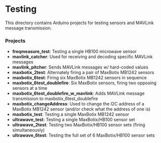 # Testing
This directory contains Arduino projects for testing sensors and MAVLink message transmission.

### Projects
* **freqmeasure_test**: Testing a single HB100 microwave sensor
* **mavlink_catcher**: Used for receiving and decoding specific MAVLink messages
* **mavlink_pitcher**: Sends MAVLink messages w/ hard-coded values
* **maxbotix_2test**: Alternately firing a pair of MaxBotix MB1242 sensors
* **maxbotix_6test**: Firing six MaxBotix MB1242 sensors in sequence
* **maxbotix_6test_doublefire**: Six MaxBotix sensors, firing two opposing sensors at a time
* **maxbotix_6test_doublefire_w_mavlink**: Adds MAVLink message transmission to maxbotix_6test_doublefire
* **maxbotix_changeAddress**: Used to change the I2C address of a MaxBotix MB1242 sensor (and/or check what the address of one is)
* **maxbotix_test**: Testing a single MaxBotix MB1242 sensor
* **ultrawave_test**: Testing a single MaxBotix/HB100 sensor set
* **ultrawave_2test**: Testing two MaxBotix/HB100 sensor sets (firing simultaneously)
* **ultrawave_6test**: Testing the full set of 6 MaxBotix/HB100 sensor sets
